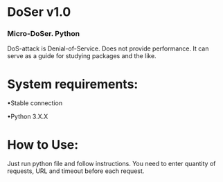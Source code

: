 # DoSer v1.0
### Micro-DoSer. Python
DoS-attack is Denial-of-Service. 
Does not provide performance. It can serve as a guide for studying packages and the like.
# System requirements:
 •Stable connection
 
 •Python 3.X.X

# How to Use:

Just run python file and follow instructions. You need to enter quantity of requests, URL and timeout before each request.
